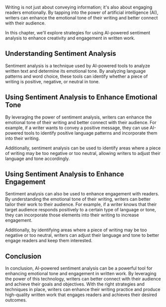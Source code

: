 
Writing is not just about conveying information; it's also about engaging readers emotionally. By tapping into the power of artificial intelligence (AI), writers can enhance the emotional tone of their writing and better connect with their audience.

In this chapter, we'll explore strategies for using AI-powered sentiment analysis to enhance creativity and engagement in written work.

Understanding Sentiment Analysis
--------------------------------

Sentiment analysis is a technique used by AI-powered tools to analyze written text and determine its emotional tone. By analyzing language patterns and word choice, these tools can identify whether a piece of writing is positive, negative, or neutral in tone.

Using Sentiment Analysis to Enhance Emotional Tone
--------------------------------------------------

By leveraging the power of sentiment analysis, writers can enhance the emotional tone of their writing and better connect with their audience. For example, if a writer wants to convey a positive message, they can use AI-powered tools to identify positive language patterns and incorporate them into their writing.

Additionally, sentiment analysis can be used to identify areas where a piece of writing may be too negative or too neutral, allowing writers to adjust their language and tone accordingly.

Using Sentiment Analysis to Enhance Engagement
----------------------------------------------

Sentiment analysis can also be used to enhance engagement with readers. By understanding the emotional tone of their writing, writers can better tailor their work to their audience. For example, if a writer knows that their target audience responds positively to a certain type of language or tone, they can incorporate those elements into their writing to increase engagement.

Additionally, by identifying areas where a piece of writing may be too negative or too neutral, writers can adjust their language and tone to better engage readers and keep them interested.

Conclusion
----------

In conclusion, AI-powered sentiment analysis can be a powerful tool for enhancing emotional tone and engagement in written work. By leveraging the power of this technology, writers can better connect with their audience and achieve their goals and objectives. With the right strategies and techniques in place, writers can enhance their writing practice and produce high-quality written work that engages readers and achieves their desired outcomes.

